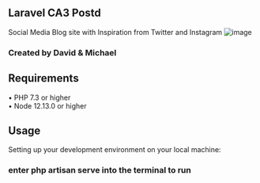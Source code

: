 ## Laravel CA3 Postd
Social Media Blog site with Inspiration from Twitter and Instagram
![image](https://user-images.githubusercontent.com/92158849/166163532-28c4a823-cd37-421a-b8d3-e6f70111d23e.png)


### Created by David & Michael <br>

## Requirements
•	PHP 7.3 or higher <br>
•	Node 12.13.0 or higher <br>

## Usage <br>
Setting up your development environment on your local machine: <br>

### enter php artisan serve into the terminal to run







